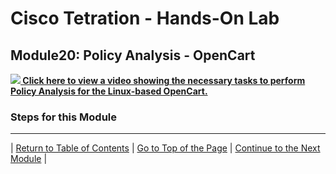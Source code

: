 # Cisco Tetration - Hands-On Lab
  
## Module20: Policy Analysis - OpenCart
  

<a href="https://cisco-tetration-hol-content.s3.amazonaws.com/videos/20_policy_analysis_opencart.mp4
" style="font-weight:bold" title="Enforcement - OpenCart"><img src="https://tetration.guru/cisco-tetration-hol/labguide/diagrams/images/video_icon_mini.png"> Click here to view a video showing the necessary tasks to perform Policy Analysis for the Linux-based OpenCart.</a>

### Steps for this Module  

---


| [Return to Table of Contents](https://tetration.guru/cisco-tetration-hol/labguide/) | [Go to Top of the Page](https://tetration.guru/cisco-tetration-hol/labguide/module20/) | [Continue to the Next Module](https://tetration.guru/cisco-tetration-hol/labguide/module21/) |